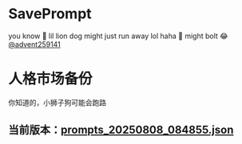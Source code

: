 # SavePrompt
you know 🫠 lil lion dog might just run away lol
haha 🐶 might bolt 😂 [@advent259141](https://github.com/advent259141)

# 人格市场备份
你知道的，小狮子狗可能会跑路

## 当前版本：[prompts_20250808_084855.json](https://github.com/Larch-C/SavePrompt/blob/main/prompts_20250808_084855.json)
